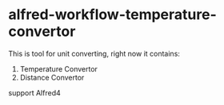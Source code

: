 # alfred-workflow-temperature-convertor

This is tool for unit converting, right now it contains:

1. Temperature Convertor
2. Distance Convertor

support Alfred4
